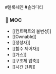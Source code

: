 #블록체인 #솔리디티 

### 📌 MOC
+ [[컨트랙트의 불변성]]
+ [[Ownable]]
+ [[생성자]]
+ [[함수 제어자]]
+ [[가스]]
+ [[구조체 압축]]
+ [[시간 단위]]